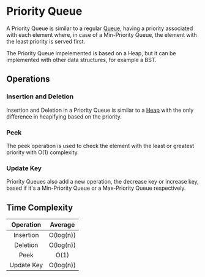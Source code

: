 # Priority Queue

A Priority Queue is similar to a regular [Queue](TODO), having a priority
associated with each element where, in case of a Min-Priority Queue, the
element with the least priority is served first.

The Priority Queue impelemented is based on a Heap, but it can be implemented
with other data structures, for example a BST.

## Operations

### Insertion and Deletion

Insertion and Deletion in a Priority Queue is similar to a [Heap](/data-structures/heap/README.md)
with the only difference in heapifying based on the priority.

### Peek

The peek operation is used to check the element with the least or greatest priority
with O(1) complexity.

### Update Key

Priority Queues also add a new operation, the decrease key or increase key,
based if it's a Min-Priority Queue or a Max-Priority Queue respectively.

## Time Complexity

|  Operation  |   Average   |
|:-----------:|:-----------:|
| Insertion   | O(log(n))   |
| Deletion    | O(log(n))   |
| Peek        | O(1)        |
| Update Key  | O(log(n))   |
